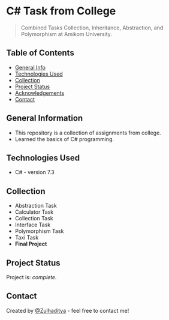 # C# Task from College
> Combined Tasks Collection, Inheritance, Abstraction, and Polymorphism at Amikom University.

## Table of Contents
* [General Info](#general-information)
* [Technologies Used](#technologies-used)
* [Collection](#collection)
* [Project Status](#project-status)
* [Acknowledgements](#acknowledgements)
* [Contact](#contact)

## General Information
- This repository is a collection of assignments from college.
- Learned the basics of C# programming.

## Technologies Used
- C# - version 7.3

## Collection
- Abstraction Task
- Calculator Task
- Collection Task
- Interface Task
- Polymorphism Task
- Taxi Task
- **Final Project**

## Project Status
Project is: _complete._ <!-- / _complete_ / _no longer being worked on_. reason ? -->

## Contact
Created by [@Zulhaditya](https://itsmyportofolio.netlify.app/) - feel free to contact me!
